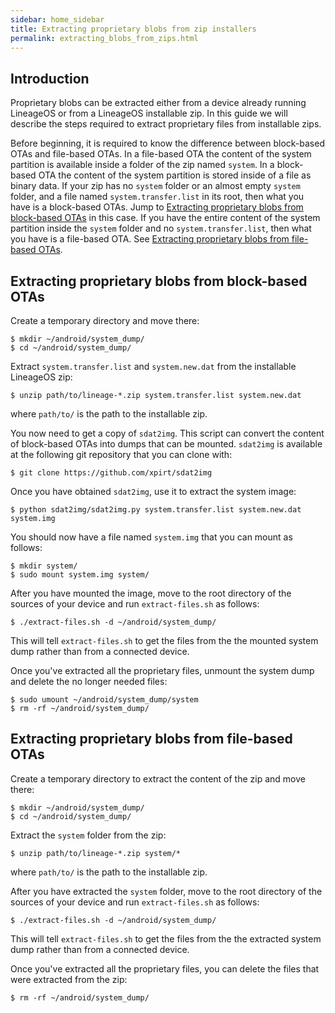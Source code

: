```yaml
---
sidebar: home_sidebar
title: Extracting proprietary blobs from zip installers
permalink: extracting_blobs_from_zips.html
---
```

## Introduction

Proprietary blobs can be extracted either from a device already running LineageOS or from a LineageOS installable zip. In this guide we will describe the steps required to extract proprietary files from installable zips.

Before beginning, it is required to know the difference between block-based OTAs and file-based OTAs. In a file-based OTA the content of the system partition is available inside a folder of the zip named `system`. In a block-based OTA the content of the system partition is stored inside of a file as binary data. If your zip has no `system` folder or an almost empty `system` folder, and a file named `system.transfer.list` in its root, then what you have is a block-based OTAs. Jump to [Extracting proprietary blobs from block-based OTAs](#extracting-proprietary-blobs-from-block-based-otas) in this case. If you have the entire content of the system partition inside the `system` folder and no `system.transfer.list`, then what you have is a file-based OTA. See [Extracting proprietary blobs from file-based OTAs](#extracting-proprietary-blobs-from-file-based-otas).

## Extracting proprietary blobs from block-based OTAs

Create a temporary directory and move there:
```
$ mkdir ~/android/system_dump/
$ cd ~/android/system_dump/
```

Extract `system.transfer.list` and `system.new.dat` from the installable LineageOS zip:
```
$ unzip path/to/lineage-*.zip system.transfer.list system.new.dat
```
where `path/to/` is the path to the installable zip.

You now need to get a copy of `sdat2img`. This script can convert the content of block-based OTAs into dumps that can be mounted. `sdat2img` is available at the following git repository that you can clone with:
```
$ git clone https://github.com/xpirt/sdat2img
```

Once you have obtained `sdat2img`, use it to extract the system image:
```
$ python sdat2img/sdat2img.py system.transfer.list system.new.dat system.img
```

You should now have a file named `system.img` that you can mount as follows:
```
$ mkdir system/
$ sudo mount system.img system/
```

After you have mounted the image, move to the root directory of the sources of your device and run `extract-files.sh` as follows:
```
$ ./extract-files.sh -d ~/android/system_dump/
```
This will tell `extract-files.sh` to get the files from the the mounted system dump rather than from a connected device.

Once you've extracted all the proprietary files, unmount the system dump and delete the no longer needed files:
```
$ sudo umount ~/android/system_dump/system
$ rm -rf ~/android/system_dump/
```

## Extracting proprietary blobs from file-based OTAs

Create a temporary directory to extract the content of the zip and move there:
```
$ mkdir ~/android/system_dump/
$ cd ~/android/system_dump/
```

Extract the `system` folder from the zip:
```
$ unzip path/to/lineage-*.zip system/*
```
where `path/to/` is the path to the installable zip.

After you have extracted the `system` folder, move to the root directory of the sources of your device and run `extract-files.sh` as follows:
```
$ ./extract-files.sh -d ~/android/system_dump/
```
This will tell `extract-files.sh` to get the files from the the extracted system dump rather than from a connected device.

Once you've extracted all the proprietary files, you can delete the files that were extracted from the zip:
```
$ rm -rf ~/android/system_dump/
```
